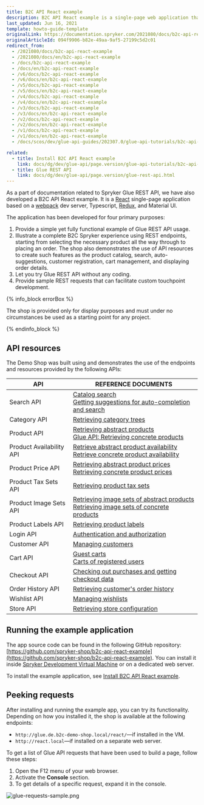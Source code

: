 ```yaml
---
title: B2C API React example
description: B2C API React example is a single-page web application that demonstrates the use of Spryker Glue REST API in B2C scenarios.
last_updated: Jun 16, 2021
template: howto-guide-template
originalLink: https://documentation.spryker.com/2021080/docs/b2c-api-react-example
originalArticleId: 094f9906-b82e-49aa-9af5-27199c5d2c01
redirect_from:
  - /2021080/docs/b2c-api-react-example
  - /2021080/docs/en/b2c-api-react-example
  - /docs/b2c-api-react-example
  - /docs/en/b2c-api-react-example
  - /v6/docs/b2c-api-react-example
  - /v6/docs/en/b2c-api-react-example
  - /v5/docs/b2c-api-react-example
  - /v5/docs/en/b2c-api-react-example
  - /v4/docs/b2c-api-react-example
  - /v4/docs/en/b2c-api-react-example
  - /v3/docs/b2c-api-react-example
  - /v3/docs/en/b2c-api-react-example
  - /v2/docs/b2c-api-react-example
  - /v2/docs/en/b2c-api-react-example
  - /v1/docs/b2c-api-react-example
  - /v1/docs/en/b2c-api-react-example
  - /docs/scos/dev/glue-api-guides/202307.0/glue-api-tutorials/b2c-api-react-example/b2c-api-react-example.html

related:
  - title: Install B2C API React example
    link: docs/dg/dev/glue-api/page.version/glue-api-tutorials/b2c-api-react-example/install-b2c-api-react-example.html
  - title: Glue REST API
    link: docs/dg/dev/glue-api/page.version/glue-rest-api.html
---
```


As a part of documentation related to Spryker Glue REST API, we have also developed a B2C API React example. It is a [React](https://reactjs.org/) single-page application based on a [webpack](https://webpack.js.org/) dev server, Typescript, [Redux](https://redux.js.org/), and Material UI.

The application has been developed for four primary purposes:

1. Provide a simple yet fully functional example of Glue REST API usage.
2. Illustrate a complete B2C Spryker experience using REST endpoints, starting from selecting the necessary product all the way through to placing an order. The shop also demonstrates the use of API resources to create such features as the product catalog, search, auto-suggestions, customer registration, cart management, and displaying order details.
3. Let you try Glue REST API without any coding.
4. Provide sample REST requests that can facilitate custom touchpoint development.

{% info_block errorBox %}

The shop is provided only for display purposes and must under no circumstances be used as a starting point for any project.

{% endinfo_block %}

## API resources

The Demo Shop was built using and demonstrates the use of the endpoints and resources provided by the following APIs:


| API | REFERENCE DOCUMENTS |
| --- | --- |
| Search API | [Catalog search](/docs/pbc/all/search/{{site.version}}/base-shop/manage-using-glue-api/glue-api-search-the-product-catalog.html)<br>[Getting suggestions for auto-completion and search](/docs/pbc/all/search/{{site.version}}/base-shop/manage-using-glue-api/glue-api-retrieve-autocomplete-and-search-suggestions.html) |
| Category API | [Retrieving category trees](/docs/pbc/all/product-information-management/{{site.version}}/base-shop/manage-using-glue-api/categories/glue-api-retrieve-category-trees.html) |
| Product API | [Retrieving abstract products](/docs/pbc/all/product-information-management/{{site.version}}/base-shop/manage-using-glue-api/abstract-products/glue-api-retrieve-abstract-products.html)<br>[Glue API: Retrieving concrete products](/docs/pbc/all/product-information-management/{{site.version}}/base-shop/manage-using-glue-api/concrete-products/glue-api-retrieve-concrete-products.html) |
| Product Availability API | [Retrieve abstract product availability](/docs/pbc/all/warehouse-management-system/{{page.version}}/base-shop/manage-using-glue-api/glue-api-retrieve-abstract-product-availability.html)<br>[Retrieve concrete product availability](/docs/pbc/all/warehouse-management-system/{{page.version}}/base-shop/manage-using-glue-api/glue-api-retrieve-concrete-product-availability.html) |
| Product Price API | [Retrieving abstract product prices](/docs/pbc/all/price-management/{{page.version}}/base-shop/manage-using-glue-api/glue-api-retrieve-abstract-product-prices.html)<br>[Retrieving concrete product prices](/docs/pbc/all/price-management/{{page.version}}/base-shop/manage-using-glue-api/glue-api-retrieve-concrete-product-prices.html) |
| Product Tax Sets API | [Retrieving product tax sets](/docs/pbc/all/tax-management/{{page.version}}/base-shop/manage-using-glue-api/retrieve-tax-sets.html) |
| Product Image Sets API | [Retrieving image sets of abstract products](/docs/pbc/all/product-information-management/{{site.version}}/base-shop/manage-using-glue-api/abstract-products/glue-api-retrieve-image-sets-of-abstract-products.html)<br>[Retrieving image sets of concrete products](/docs/pbc/all/product-information-management/{{site.version}}/base-shop/manage-using-glue-api/concrete-products/glue-api-retrieve-image-sets-of-concrete-products.html) |
| Product Labels API | [Retrieving product labels](/docs/pbc/all/product-information-management/{{site.version}}/base-shop/manage-using-glue-api/glue-api-retrieve-product-labels.html) |
| Login API | [Authentication and authorization](/docs/dg/dev/glue-api/{{page.version}}/authentication-and-authorization.html) |
| Customer API | [Managing customers](/docs/pbc/all/customer-relationship-management/{{page.version}}/base-shop/manage-using-glue-api/customers/glue-api-manage-customers.html) |
| Cart API | [Guest carts](/docs/pbc/all/cart-and-checkout/{{page.version}}/base-shop/manage-using-glue-api/manage-guest-carts/glue-api-manage-guest-carts.html)<br>[Carts of registered users](/docs/pbc/all/cart-and-checkout/{{page.version}}/base-shop/manage-using-glue-api/manage-carts-of-registered-users/glue-api-manage-items-in-carts-of-registered-users.html) |
| Checkout API | [Checking out purchases and getting checkout data](/docs/pbc/all/cart-and-checkout/{{page.version}}/base-shop/manage-using-glue-api/check-out/glue-api-check-out-purchases.html) |
| Order History API | [Retrieving customer's order history](/docs/pbc/all/order-management-system/{{site.version}}/base-shop/glue-api-retrieve-orders.html) |
| Wishlist API | [Managing wishlists](/docs/pbc/all/shopping-list-and-wishlist/{{page.version}}/base-shop/manage-using-glue-api/glue-api-manage-wishlists.html) |
| Store API | [Retrieving store configuration](/docs/pbc/all/miscellaneous/{{site.version}}/glue-api-retrieve-store-configuration.html) |

## Running the example application

The app source code can be found in the following GitHub repository: [https://github.com/spryker-shop/b2c-api-react-example](https://github.com/spryker-shop/b2c-api-react-example). You can install it inside [Spryker Development Virtual Machine](/docs/scos/dev/sdk/development-virtual-machine-docker-containers-and-console.html) or on a dedicated web server.

To install the example application, see [Install B2C API React example](/docs/dg/dev/glue-api/{{page.version}}/glue-api-tutorials/b2c-api-react-example/b2c-api-react-example.html).

## Peeking requests

After installing and running the example app, you can try its functionality. Depending on how you installed it, the shop is available at the following endpoints:

* `http://glue.de.b2c-demo-shop.local/react/`—if installed in the VM.
* `http://react.local`—if installed on a separate web server.

To get a list of Glue API requests that have been used to build a page, follow these steps:

1. Open the F12 menu of your web browser.
2. Activate the **Console** section.
3. To get details of a specific request, expand it in the console.

![glue-requests-sample.png](https://spryker.s3.eu-central-1.amazonaws.com/docs/Glue+API/B2C+API+React+Example/glue-requests-sample.png)
